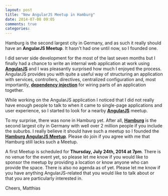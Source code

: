 ```yaml
---
layout: post
title: "New AngularJS Meetup in Hamburg"
date: 2014-07-08 09:05
comments: true
categories: 
---
```

Hamburg is the second largest city in Germany, and as such it really should have an **AngularJS Meetup**. It hasn't had one until now, so I founded one.

<!-- more -->

I did server side development for the most of the last seven months but I finally had a chance to write an internal web application at work using **[AngularJS](https://angularjs.org)** and I was pleasantly surprised how much I enjoyed the process. AngularJS provides you with quite a useful way of structuring an application with services, controllers, directives, centralized configuration and, most importantly, **[dependency injection](http://en.wikipedia.org/wiki/Dependency_injection)** for wiring parts of an application together.

While working on the AngularJS application I noticed that I did not really have enough people to talk to when it came to single-page applications and user experience, so I started to look for a nearby **[AngularJS](https://angularjs.org)** meetup. 

To my surprise, there was none in Hamburg yet. After all, **[Hamburg](http://en.wikipedia.org/wiki/Hamburg)** is the second largest city in Germany with well over 2 million people if you include the suburbs. I really believe it should have such a meetup so I founded the **[Hamburg AngularJS Meetup](http://www.meetup.com/Hamburg-AngularJS-Meetup/)**. Please do join if you agree with me that Hamburg still lacks such a Meetup. 

A first Meetup is scheduled for **Thursday, July 24th, 2014 at 7pm**. There is no venue for the event yet, so please let me know if you would like to sponsor the meetup by providing a location or know anyone who can provide the space. There is also no agenda as of yet. Please let me know if you have anything AngularJS-related that you would like to talk about or that you are particularly interested in.

Cheers,
Matthias